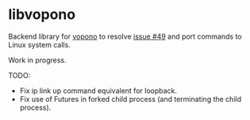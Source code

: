 # libvopono

Backend library for [vopono](https://github.com/jamesmcm/vopono) to
resolve [issue #49](https://github.com/jamesmcm/vopono/issues/49)
and port commands to Linux system calls.

Work in progress.

TODO:

- Fix ip link up command equivalent for loopback.
- Fix use of Futures in forked child process (and terminating the child
  process).
